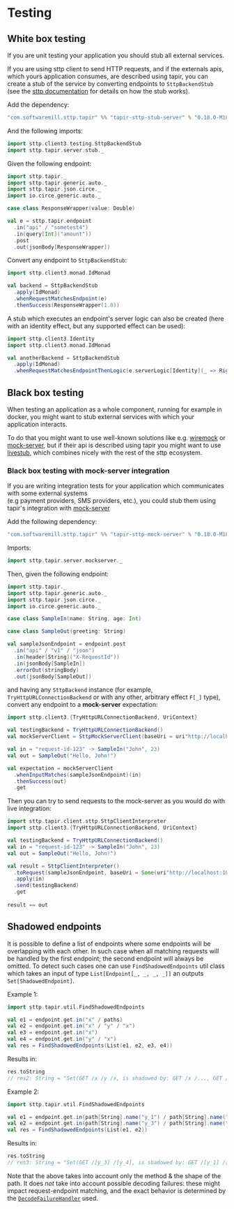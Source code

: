 # Testing

## White box testing

If you are unit testing your application you should stub all external services.

If you are using sttp client to send HTTP requests, and if the externals apis, 
which yours application consumes, are described using tapir, you can create a stub of the service by converting 
endpoints to `SttpBackendStub` (see the [sttp documentation](https://sttp.softwaremill.com/en/latest/testing.html) for 
details on how the stub works).

Add the dependency:

```scala
"com.softwaremill.sttp.tapir" %% "tapir-sttp-stub-server" % "0.18.0-M18"
```

And the following imports:

```scala
import sttp.client3.testing.SttpBackendStub
import sttp.tapir.server.stub._
``` 

Given the following endpoint:

```scala
import sttp.tapir._
import sttp.tapir.generic.auto._
import sttp.tapir.json.circe._
import io.circe.generic.auto._

case class ResponseWrapper(value: Double)

val e = sttp.tapir.endpoint
  .in("api" / "sometest4")
  .in(query[Int]("amount"))
  .post
  .out(jsonBody[ResponseWrapper])
```

Convert any endpoint to `SttpBackendStub`:

```scala
import sttp.client3.monad.IdMonad

val backend = SttpBackendStub
  .apply(IdMonad)
  .whenRequestMatchesEndpoint(e)
  .thenSuccess(ResponseWrapper(1.0))
```

A stub which executes an endpoint's server logic can also be created (here with an identity effect, but any supported
effect can be used):

```scala
import sttp.client3.Identity
import sttp.client3.monad.IdMonad

val anotherBackend = SttpBackendStub
  .apply(IdMonad)
  .whenRequestMatchesEndpointThenLogic(e.serverLogic[Identity](_ => Right(ResponseWrapper(1.0))))
```

## Black box testing

When testing an application as a whole component, running for example in docker, you might want to stub external services
with which your application interacts. 

To do that you might want to use well-known solutions like e.g. [wiremock](http://wiremock.org/) or [mock-server](https://www.mock-server.com/), 
but if their api is described using tapir you might want to use [livestub](https://github.com/softwaremill/livestub), which combines nicely with the rest of the sttp ecosystem.

### Black box testing with mock-server integration

If you are writing integration tests for your application which communicates with some external systems  
(e.g payment providers, SMS providers, etc.), you could stub them using tapir's integration
with [mock-server](https://www.mock-server.com/)

Add the following dependency:

```scala
"com.softwaremill.sttp.tapir" %% "tapir-sttp-mock-server" % "0.18.0-M18"
```

Imports:

```scala
import sttp.tapir.server.mockserver._
``` 

Then, given the following endpoint:

```scala
import sttp.tapir._
import sttp.tapir.generic.auto._
import sttp.tapir.json.circe._
import io.circe.generic.auto._

case class SampleIn(name: String, age: Int)

case class SampleOut(greeting: String)

val sampleJsonEndpoint = endpoint.post
  .in("api" / "v1" / "json")
  .in(header[String]("X-RequestId"))
  .in(jsonBody[SampleIn])
  .errorOut(stringBody)
  .out(jsonBody[SampleOut])
```

and having any `SttpBackend` instance (for example, `TryHttpURLConnectionBackend` or with any other, arbitrary effect 
`F[_]` type), convert any endpoint to a **mock-server** expectation:

```scala
import sttp.client3.{TryHttpURLConnectionBackend, UriContext}

val testingBackend = TryHttpURLConnectionBackend()
val mockServerClient = SttpMockServerClient(baseUri = uri"http://localhost:1080", testingBackend)

val in = "request-id-123" -> SampleIn("John", 23)
val out = SampleOut("Hello, John!")

val expectation = mockServerClient
  .whenInputMatches(sampleJsonEndpoint)(in)
  .thenSuccess(out)
  .get
```

Then you can try to send requests to the mock-server as you would do with live integration:

```scala
import sttp.tapir.client.sttp.SttpClientInterpreter
import sttp.client3.{TryHttpURLConnectionBackend, UriContext}

val testingBackend = TryHttpURLConnectionBackend()
val in = "request-id-123" -> SampleIn("John", 23)
val out = SampleOut("Hello, John!")

val result = SttpClientInterpreter()
  .toRequest(sampleJsonEndpoint, baseUri = Some(uri"http://localhost:1080"))
  .apply(in)
  .send(testingBackend)
  .get
  
result == out
```

## Shadowed endpoints

It is possible to define a list of endpoints where some endpoints will be overlapping with each other. In such
case when all matching requests will be handled by the first endpoint; the second endpoint will always be omitted. 
To detect such cases one can use `FindShadowedEndpoints` util class which takes an input of
type `List[Endpoint[_, _, _, _]]` an outputs `Set[ShadowedEndpoint]`.

Example 1:

```scala
import sttp.tapir.util.FindShadowedEndpoints

val e1 = endpoint.get.in("x" / paths)
val e2 = endpoint.get.in("x" / "y" / "x")
val e3 = endpoint.get.in("x")
val e4 = endpoint.get.in("y" / "x")
val res = FindShadowedEndpoints(List(e1, e2, e3, e4)) 
```

Results in:

```scala
res.toString
// res2: String = "Set(GET /x /y /x, is shadowed by: GET /x /..., GET /x, is shadowed by: GET /x /...)"
```

Example 2:

```scala
import sttp.tapir.util.FindShadowedEndpoints

val e1 = endpoint.get.in(path[String].name("y_1") / path[String].name("y_2"))
val e2 = endpoint.get.in(path[String].name("y_3") / path[String].name("y_4"))
val res = FindShadowedEndpoints(List(e1, e2))
```

Results in:

```scala
res.toString
// res3: String = "Set(GET /[y_3] /[y_4], is shadowed by: GET /[y_1] /[y_2])"
```

Note that the above takes into account only the method & the shape of the path. It does *not* take into account possible
decoding failures: these might impact request-endpoint matching, and the exact behavior is determined by the
[`DecodeFailureHandler`](server/errors.md#decode-failures) used.
